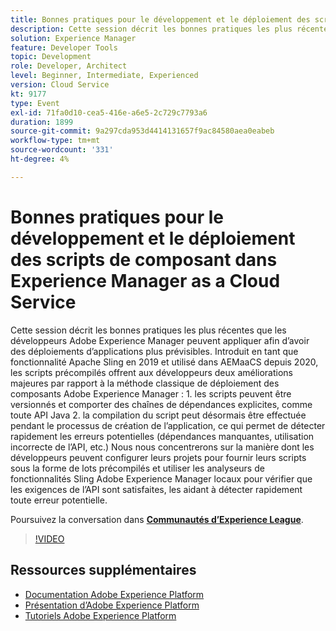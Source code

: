 ```yaml
---
title: Bonnes pratiques pour le développement et le déploiement des scripts de composant dans Experience Manager as a Cloud Service
description: Cette session décrit les bonnes pratiques les plus récentes que les développeurs Adobe Experience Manager peuvent appliquer afin d’avoir des déploiements d’applications plus prévisibles. Introduit en tant que fonctionnalité Apache Sling en 2019 et utilisé dans AEMaaCS depuis 2020, les scripts précompilés offrent aux développeurs deux améliorations majeures par rapport à la méthode classique de déploiement des composants Adobe Experience Manager - 1. les scripts peuvent être versionnés et comporter des chaînes de dépendances explicites, comme toute API Java 2. la compilation du script peut désormais être effectuée pendant le processus de création de l’application, ce qui permet de détecter rapidement les erreurs potentielles (dépendances manquantes, utilisation incorrecte de l’API, etc.) Nous nous concentrerons sur la manière dont les développeurs peuvent configurer leurs projets pour fournir leurs scripts sous la forme de lots précompilés et utiliser les analyseurs de fonctionnalités Sling Adobe Experience Manager locaux pour vérifier que les exigences de l’API sont satisfaites, les aidant à détecter rapidement toute erreur potentielle.
solution: Experience Manager
feature: Developer Tools
topic: Development
role: Developer, Architect
level: Beginner, Intermediate, Experienced
version: Cloud Service
kt: 9177
type: Event
exl-id: 71fa0d10-cea5-416e-a6e5-2c729c7793a6
duration: 1899
source-git-commit: 9a297cda953d4414131657f9ac84580aea0eabeb
workflow-type: tm+mt
source-wordcount: '331'
ht-degree: 4%

---
```


# Bonnes pratiques pour le développement et le déploiement des scripts de composant dans Experience Manager as a Cloud Service

Cette session décrit les bonnes pratiques les plus récentes que les développeurs Adobe Experience Manager peuvent appliquer afin d’avoir des déploiements d’applications plus prévisibles. Introduit en tant que fonctionnalité Apache Sling en 2019 et utilisé dans AEMaaCS depuis 2020, les scripts précompilés offrent aux développeurs deux améliorations majeures par rapport à la méthode classique de déploiement des composants Adobe Experience Manager : 1. les scripts peuvent être versionnés et comporter des chaînes de dépendances explicites, comme toute API Java 2. la compilation du script peut désormais être effectuée pendant le processus de création de l’application, ce qui permet de détecter rapidement les erreurs potentielles (dépendances manquantes, utilisation incorrecte de l’API, etc.) Nous nous concentrerons sur la manière dont les développeurs peuvent configurer leurs projets pour fournir leurs scripts sous la forme de lots précompilés et utiliser les analyseurs de fonctionnalités Sling Adobe Experience Manager locaux pour vérifier que les exigences de l’API sont satisfaites, les aidant à détecter rapidement toute erreur potentielle.

Poursuivez la conversation dans **[Communautés d’Experience League](https://adobe.ly/3zJrS0f)**.

>[!VIDEO](https://video.tv.adobe.com/v/337851/?quality=12&learn=on&hidetitle=true)

## Ressources supplémentaires

- [Documentation Adobe Experience Platform](https://experienceleague.adobe.com/docs/experience-platform.html?lang=fr)
- [Présentation d’Adobe Experience Platform](https://experienceleague.adobe.com/docs/experience-platform/landing/home.html?lang=fr)
- [Tutoriels Adobe Experience Platform](https://experienceleague.adobe.com/docs/platform-learn/tutorials/overview.html?lang=fr)
